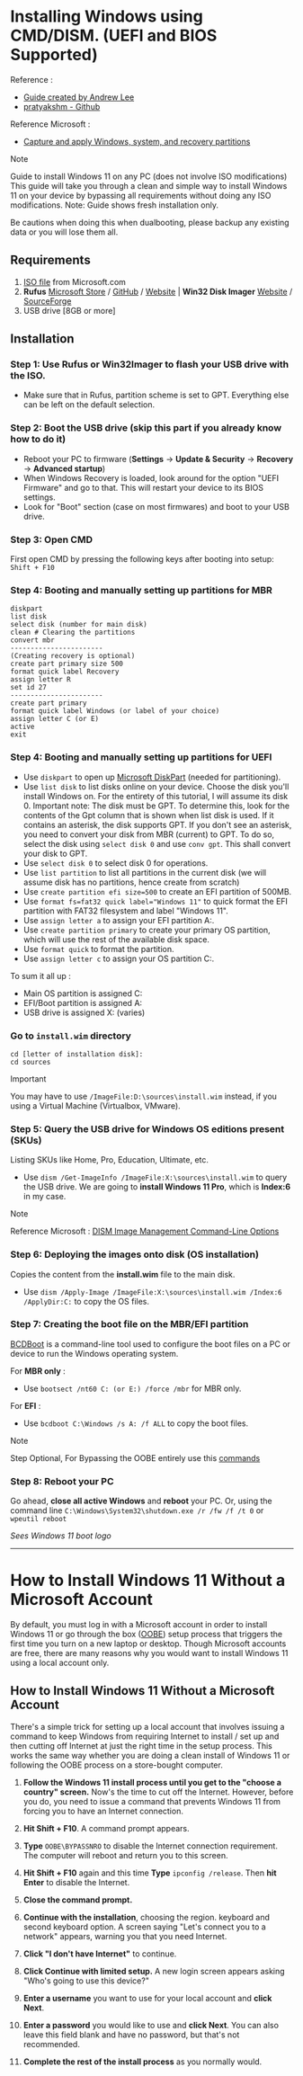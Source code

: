 # Installing Windows using CMD/DISM. (UEFI and BIOS Supported)
Reference :
- [Guide created by Andrew Lee](https://gist.github.com/Alee14/e8ce6306a038902df6e7a6d667544ac9)
- [pratyakshm - Github](https://gist.github.com/pratyakshm/f19c106205f9327e9f1d538fb91fce65)

Reference Microsoft :
- [Capture and apply Windows, system, and recovery partitions](https://learn.microsoft.com/en-us/windows-hardware/manufacture/desktop/capture-and-apply-windows-system-and-recovery-partitions?view=windows-11)

> [!NOTE]
> Guide to install Windows 11 on any PC (does not involve ISO modifications) This guide will take you through a clean and simple way to install Windows 11 on your device by bypassing all requirements without doing any ISO modifications. Note: Guide shows fresh installation only.
>
> Be cautions when doing this when dualbooting, please backup any existing data or you will lose them all.

## Requirements
1. [ISO file](https://www.microsoft.com/en-ca/software-download/windows11) from Microsoft.com
2. **Rufus** [Microsoft Store](https://www.microsoft.com/store/productId/9PC3H3V7Q9CH) / [GitHub](https://github.com/pbatard/rufus) / [Website](http://rufus.ie/) | **Win32 Disk Imager** [Website](https://win32diskimager.org/) / [SourceForge](https://sourceforge.net/projects/win32diskimager/)
3. USB drive [8GB or more]

## Installation
### Step 1: Use **Rufus** or **Win32Imager** to flash your USB drive with the ISO.
- Make sure that in Rufus, partition scheme is set to GPT. Everything else can be left on the default selection.

### Step 2: Boot the USB drive (skip this part if you already know how to do it)
- Reboot your PC to firmware (**Settings** -> **Update & Security** -> **Recovery** -> **Advanced startup**)
- When Windows Recovery is loaded, look around for the option "UEFI Firmware" and go to that. This will restart your device to its BIOS settings.
- Look for "Boot" section (case on most firmwares) and boot to your USB drive.

### Step 3: Open CMD
First open CMD by pressing the following keys after booting into setup: `Shift + F10`

### Step 4: Booting and manually setting up partitions for **MBR**
```console
diskpart
list disk
select disk (number for main disk)
clean # Clearing the partitions
convert mbr
-----------------------
(Creating recovery is optional)
create part primary size 500
format quick label Recovery
assign letter R
set id 27
-----------------------
create part primary
format quick label Windows (or label of your choice)
assign letter C (or E)
active
exit
```

### Step 4: Booting and manually setting up partitions for **UEFI**
- Use `diskpart` to open up [Microsoft DiskPart](https://learn.microsoft.com/en-us/windows-server/administration/windows-commands/diskpart) (needed for partitioning).
- Use `list disk` to list disks online on your device.
  Choose the disk you'll install Windows on. For the entirety of this tutorial, I will assume its disk 0.
  Important note: The disk must be GPT. To determine this, look for the contents of the Gpt column that is shown when list disk is used. If it contains an asterisk, the disk supports GPT.
  If you don't see an asterisk, you need to convert your disk from MBR (current) to GPT.
  To do so, select the disk using `select disk 0` and use `conv gpt`. This shall convert your disk to GPT.
- Use `select disk 0` to select disk 0 for operations.
- Use `list partition` to list all partitions in the current disk (we will assume disk has no partitions, hence create from scratch)
- Use `create partition efi size=500` to create an EFI partition of 500MB.
- Use `format fs=fat32 quick label="Windows 11"` to quick format the EFI partition with FAT32 filesystem and label "Windows 11".
- Use `assign letter a` to assign your EFI partition A:.
- Use `create partition primary` to create your primary OS partition, which will use the rest of the available disk space.
- Use `format quick` to format the partition.
- Use `assign letter c` to assign your OS partition C:.

To sum it all up :

- Main OS partition is assigned C:
- EFI/Boot partition is assigned A:
- USB drive is assigned X:
(varies)

### Go to `install.wim` directory
```console
cd [letter of installation disk]:
cd sources
```
> [!IMPORTANT]
> You may have to use `/ImageFile:D:\sources\install.wim` instead, if you using a Virtual Machine (Virtualbox, VMware).

### Step 5: Query the USB drive for Windows OS editions present (SKUs)
Listing SKUs like Home, Pro, Education, Ultimate, etc.
- Use `dism /Get-ImageInfo /ImageFile:X:\sources\install.wim` to query the USB drive.
We are going to **install Windows 11 Pro**, which is **Index:6** in my case.

> [!NOTE]
> Reference Microsoft : [DISM Image Management Command-Line Options](https://learn.microsoft.com/en-us/windows-hardware/manufacture/desktop/dism-image-management-command-line-options-s14?view=windows-11)

### Step 6: Deploying the images onto disk (OS installation)
Copies the content from the **install.wim** file to the main disk.
- Use `dism /Apply-Image /ImageFile:X:\sources\install.wim /Index:6 /ApplyDir:C:` to copy the OS files.

### Step 7: Creating the boot file on the MBR/EFI partition
[BCDBoot](https://learn.microsoft.com/en-us/windows-hardware/manufacture/desktop/bcdboot-command-line-options-techref-di?view=windows-11) is a command-line tool used to configure the boot files on a PC or device to run the Windows operating system.

For **MBR only** :
- Use `bootsect /nt60 C: (or E:) /force /mbr` for MBR only.

For **EFI** :
- Use `bcdboot C:\Windows /s A: /f ALL` to copy the boot files.

> [!NOTE]
> Step Optional,
> For Bypassing the OOBE entirely use this [commands](https://gist.github.com/Alee14/e8ce6306a038902df6e7a6d667544ac9#bypassing-the-oobe-entirely-p2)

### Step 8: Reboot your PC
Go ahead, **close all active Windows** and **reboot** your PC.
Or, using the command line `C:\Windows\System32\shutdown.exe /r /fw /f /t 0` or `wpeutil reboot`

*Sees Windows 11 boot logo*

---

# How to Install Windows 11 Without a Microsoft Account
By default, you must log in with a Microsoft account in order to install Windows 11 or go through the box ([OOBE](https://learn.microsoft.com/en-us/windows-hardware/customize/desktop/customize-oobe-in-windows-11)) setup process that triggers the first time you turn on a new laptop or desktop. Though Microsoft accounts are free, there are many reasons why you would want to install Windows 11 using a local account only.

## How to Install Windows 11 Without a Microsoft Account
There's a simple trick for setting up a local account that involves issuing a command to keep Windows from requiring Internet to install / set up and then cutting off Internet at just the right time in the setup process. This works the same way whether you are doing a clean install of Windows 11 or following the OOBE process on a store-bought computer.

1. **Follow the Windows 11 install process until you get to the "choose a country" screen.**
   Now's the time to cut off the Internet. However, before you do, you need to issue a command that prevents Windows 11 from forcing you to have an Internet connection.

2. **Hit Shift + F10**. A command prompt appears.

3. **Type** `OOBE\BYPASSNRO` to disable the Internet connection requirement.
   The computer will reboot and return you to this screen.

4. **Hit Shift + F10** again and this time **Type** `ipconfig /release`. Then **hit Enter** to disable the Internet.

5. **Close the command prompt.**

6. **Continue with the installation**, choosing the region. keyboard and second keyboard option.
   A screen saying "Let's connect you to a network" appears, warning you that you need Internet.

7. **Click "I don't have Internet"** to continue.

8. **Click Continue with limited setup.**
   A new login screen appears asking "Who's going to use this device?"

9. **Enter a username** you want to use for your local account and **click Next**.

10. **Enter a password** you would like to use and **click Next**. You can also leave this field blank and have no password, but that's not recommended.

11. **Complete the rest of the install process** as you normally would.
